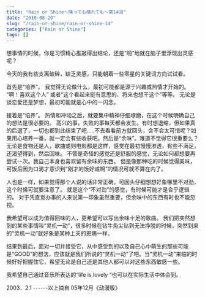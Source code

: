```yaml
---
title: "Rain or Shine～降っても晴れても〜第14回"
date: "2010-08-20"
slug: "/rain-or-shine/rain-or-shine-14"
categories: ["Rain or Shine"]
tags: []
---
```


想事情的时候，你是习惯精心推敲得出结论，还是“啪”地就在脑子里浮现出灵感呢？

今天的我有些支离破碎，缺乏灵感，只能朝着一些零星的关键词方向试试看。

首先是“培养”。 我觉得无论做什么，最初可能都是源于兴趣或热情才开始的。 “啊！喜欢这个人” 或者“这个看起来挺有意思的、将来也想干这个”等等。 无论是谈恋爱还是梦想，最初可能就是心中的一闪念。

接着是“培养”。 热情和冲动之后，就要集中精神仔细琢磨，在这个时候明确自己的想法是很必要的。 高兴的事，失败的事每天都会发生。有时想退缩，但如果真的后退了，一切也都到此结束了吧…..不去看看前方就回头，会不会太可惜呢？如果用心培养一番，就一定会有些收获吧。然后是“余味”。难道不觉得它很重要么？ 无论是食物还是人，歌曲或则电影都是这样，感觉在最初慢慢渗透，有些不满足，还渴望得到，然后回味。 不管是奇怪的感觉还是舒服的感觉，无论如何都想要再尝试一次。我自己本身也喜欢留有余味的东西。 但是像那种吃的时候觉得美味，可饭后因为口渴才意识到“刚才的饭好咸啊”的情况可就不算在内了。

人也是一样，如果觉得那个人说的话非常正确，可回头仔细想想好象哪里不对劲，这个时候可就要注意了。 就是这个“不对劲”的感觉，有时候可能才是合乎逻辑的。 对于凭直觉办事的人来说第一印象虽然重要，但余味中的东西有时也不能忽视。

我希望可以成为值得回味的人，更希望可以写出余味十足的歌曲。 我们把突然想到的某些事情叫“灵机一动”，很多时候在钻牛角尖钻到无法挣脱的时候，突然到来的“灵机一动”就好象是某种上天的恩赐一样。

结果到最后，面对一切并接受它，从中感受到的以及自己心中萌生的那些可能是“GOOD”的想法，应该就是我们所说的“灵机一动”了吧。当“灵机一动”来临的时候好好把握住它，希望无论是自己还是其他人都可以对这些东西敏感一些。

我希望自己通过音乐所表达的“life is lovely “也可以在实际生活中体会到。

2003．2.1 ------以上摘自 05年12月《动漫贩》
